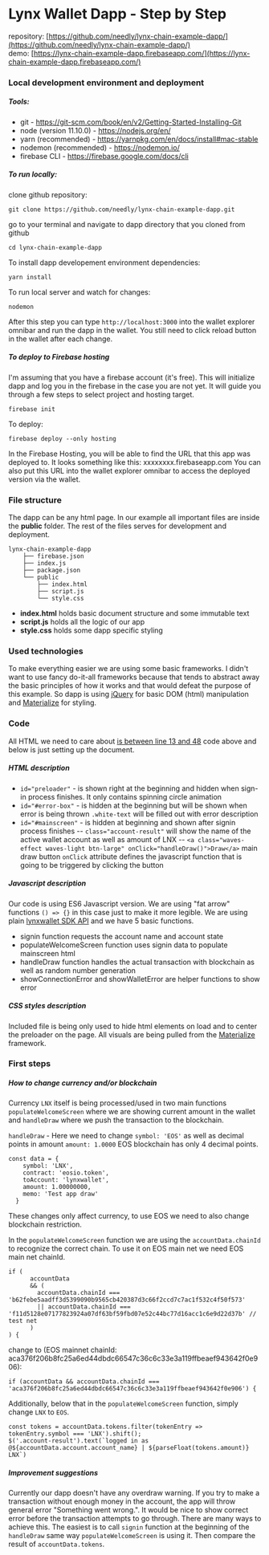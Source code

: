 # Lynx Wallet Dapp - Step by Step

repository: [https://github.com/needly/lynx-chain-example-dapp/](https://github.com/needly/lynx-chain-example-dapp/) <br>
demo: [https://lynx-chain-example-dapp.firebaseapp.com/](https://lynx-chain-example-dapp.firebaseapp.com/)

### Local development environment and deployment
##### Tools:
- git - https://git-scm.com/book/en/v2/Getting-Started-Installing-Git
- node (version 11.10.0) - https://nodejs.org/en/
- yarn (recommended) - https://yarnpkg.com/en/docs/install#mac-stable
- nodemon (recommended) - https://nodemon.io/
- firebase CLI - https://firebase.google.com/docs/cli

##### To run locally:
clone github repository:
```
git clone https://github.com/needly/lynx-chain-example-dapp.git
```
go to your terminal and navigate to dapp directory that you cloned from github
```
cd lynx-chain-example-dapp
```
To install dapp developement environment dependencies:
```
yarn install
```
To run local server and watch for changes:
```
nodemon
```
After this step you can type `http://localhost:3000` into the wallet explorer omnibar and run the dapp in the wallet. You still need to click reload button in the wallet after each change.

##### To deploy to Firebase hosting
I'm assuming that you have a firebase account (it's free).
This will initialize dapp and log you in the firebase in the case you are not yet. It will guide you through a few steps to select project and hosting target.
```
firebase init
```
To deploy:
```
firebase deploy --only hosting
```
In the Firebase Hosting, you will be able to find the URL that this app was deployed to. It looks something like this: xxxxxxxx.firebaseapp.com
You can also put this URL into the wallet explorer omnibar to access the deployed version via the wallet.

### File structure
The dapp can be any html page.
In our example all important files are inside the __public__ folder.
The rest of the files serves for development and deployment.

```
lynx-chain-example-dapp
    ├── firebase.json
    ├── index.js
    ├── package.json
    └── public
        ├── index.html
        ├── script.js
        └── style.css
```
- **index.html** holds basic document structure and some immutable text
- **script.js** holds all the logic of our app
- **style.css** holds some dapp specific styling

### Used technologies
To make everything easier we are using some basic frameworks. I didn't want to use fancy do-it-all frameworks because that tends to abstract away the basic principles of how it works and that would defeat the purpose of this example.
So dapp is using [jQuery](https://api.jquery.com/) for basic DOM (html) manipulation and [Materialize](https://materializecss.com/) for styling.

### Code
All HTML we need to care about [is between line 13 and 48](https://github.com/needly/lynx-chain-example-dapp/blob/master/public/index.html#L13-L48) code above and below is just setting up the document.

##### HTML description
- `id="preloader"` - is shown right at the beginning and hidden when sign-in process finishes. It only contains spinning circle animation
- `id="#error-box"` - is hidden at the beginning but will be shown when error is being thrown `.white-text` will be filled out with error description
- `id="#mainscreen"` - is hidden at beginning and shown after signin process finishes
-- `class="account-result"` will show the name of the active wallet account as well as amount of LNX
-- `<a class="waves-effect waves-light btn-large" onClick="handleDraw()">Draw</a>` main draw button `onClick` attribute defines the javascript function that is going to be triggered by clicking the button

##### Javascript description
Our code is using ES6 Javascript version. We are using "fat arrow" functions `() => {}` in this case just to make it more legible. We are using plain [lynxwallet SDK API](https://developers.lynxwallet.io/sdk) and we have 5 basic functions.
- signin function requests the account name and account state
- populateWelcomeScreen function uses signin data to populate mainscreen html
- handleDraw function handles the actual transaction with blockchain as well as random number generation
- showConnectionError and showWalletError are helper functions to show error

##### CSS styles description
Included file is being only used to hide html elements on load and to center the preloader on the page.
All visuals are being pulled from the [Materialize](https://materializecss.com/) framework.

### First steps
##### How to change currency and/or blockchain
Currency `LNX` itself is being processed/used in two main functions `populateWelcomeScreen` where we are showing current amount in the wallet and `handleDraw` where we push the transaction to the blockchain.

`handleDraw` - Here we need to change `symbol: 'EOS'` as well as decimal points in amount `amount: 1.0000` EOS blockchain has only 4 decimal points.

```
const data = {
    symbol: 'LNX',
    contract: 'eosio.token',
    toAccount: 'lynxwallet',
    amount: 1.00000000,
    memo: 'Test app draw'
  }
```
These changes only affect currency, to use EOS we need to also change blockchain restriction.

In the `populateWelcomeScreen` function we are using the `accountData.chainId` to  recognize the correct chain.
To use it on EOS main net we need EOS main net chainId.

```
if (
      accountData
      && (
        accountData.chainId === 'b62febe5aadff3d5399090b9565cb420387d3c66f2ccd7c7ac1f532c4f50f573'
        || accountData.chainId === 'f11d5128e07177823924a07df63bf59fbd07e52c44bc77d16acc1c6e9d22d37b' // test net
      )
) {
```
change to (EOS mainnet chainId: aca376f206b8fc25a6ed44dbdc66547c36c6c33e3a119ffbeaef943642f0e906):
```
if (accountData && accountData.chainId === 'aca376f206b8fc25a6ed44dbdc66547c36c6c33e3a119ffbeaef943642f0e906') {
```

Additionally, below that in the `populateWelcomeScreen` function, simply change `LNX` to `EOS`.
```
const tokens = accountData.tokens.filter(tokenEntry => tokenEntry.symbol === 'LNX').shift();
$('.account-result').text(`logged in as @${accountData.account.account_name} | ${parseFloat(tokens.amount)} LNX`)
```


##### Improvement suggestions
Currently our dapp doesn't have any overdraw warning. If you try to make a transaction without enough money in the account, the app will throw general error "Something went wrong.". It would be nice to show correct error before the transaction attempts to go through.
There are many ways to achieve this. The easiest is to call `signin` function at the beginning of the `handleDraw` same way `populateWelcomeScreen` is using it. Then compare the result of `accountData.tokens`.
